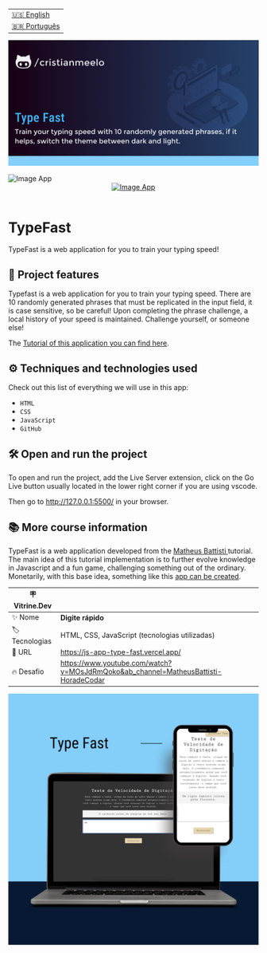 <table align="right">
  <tr>
    <td>
      <a href="README-en.md">🇺🇸 English</a>
    </td>
  </tr>
  <tr>
    <td>
      <a href="README.md">🇧🇷 Português</a>
    </td>
  </tr>
</table>

![TypeFast](https://raw.githubusercontent.com/cristianmeelo/js-app-type-fast/main/thumbnail-en.png)

<img src="mockup.gif" alt="Image App" >
<div align="center">
<a href="https://js-app-type-fast.vercel.app/">
  <img src="https://img.shields.io/badge/-CHECK%20HERE-red" alt="Image App" >
</a>
</div>

<br/>

# TypeFast

TypeFast is a web application for you to train your typing speed!

## 🔨 Project features

Typefast is a web application for you to train your typing speed. There are 10 randomly generated phrases that must be replicated in the input field, it is case sensitive, so be careful! Upon completing the phrase challenge, a local history of your speed is maintained. Challenge yourself, or someone else!

The [Tutorial of this application you can find here](https://www.youtube.com/watch?v=MOsJdRmQoko&ab_channel=MatheusBattisti-HoradeCodar).

## ⚙️ Techniques and technologies used

Check out this list of everything we will use in this app:

- `HTML`
- `CSS`
- `JavaScript`
- `GitHub`

## 🛠️ Open and run the project

To open and run the project, add the Live Server extension, click on the Go Live button usually located in the lower right corner if you are using vscode.

Then go to http://127.0.0.1:5500/ in your browser.

## 📚 More course information

TypeFast is a web application developed from the [Matheus Battisti ](https://www.youtube.com/@MatheusBattisti) tutorial. The main idea of ​​this tutorial implementation is to further evolve knowledge in Javascript and a fun game, challenging something out of the ordinary. Monetarily, with this base idea, something like this [app can be created](https://www.ratatype.com.br/).

| :placard: Vitrine.Dev |                                                                                    |
| --------------------- | ---------------------------------------------------------------------------------- |
| :sparkles: Nome       | **Digite rápido**                                                                  |
| :label: Tecnologias   | HTML, CSS, JavaScript (tecnologias utilizadas)                                     |
| :rocket: URL          | https://js-app-type-fast.vercel.app/                                               |
| :fire: Desafio        | https://www.youtube.com/watch?v=MOsJdRmQoko&ab_channel=MatheusBattisti-HoradeCodar |

![](https://github.com/cristianmeelo/js-app-type-fast/blob/main/thumbnail-mockup.png?raw=true#vitrinedev)
